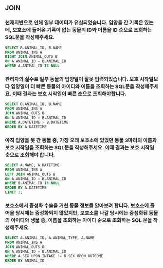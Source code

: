 ## JOIN


### 천재지변으로 인해 일부 데이터가 유실되었습니다. 입양을 간 기록은 있는데, 보호소에 들어온 기록이 없는 동물의 ID와 이름을 ID 순으로 조회하는 SQL문을 작성해주세요.
```sql
SELECT B.ANIMAL_ID, B.NAME 
FROM ANIMAL_INS A 
RIGHT JOIN ANIMAL_OUTS B 
ON A.ANIMAL_ID = B.ANIMAL_ID 
WHERE A.ANIMAL_ID IS NULL
```

 

### 관리자의 실수로 일부 동물의 입양일이 잘못 입력되었습니다. 보호 시작일보다 입양일이 더 빠른 동물의 아이디와 이름을 조회하는 SQL문을 작성해주세요. 이때 결과는 보호 시작일이 빠른 순으로 조회해야합니다.
```sql
SELECT B.ANIMAL_ID, B.NAME
FROM ANIMAL_INS A
JOIN ANIMAL_OUTS B
ON A.ANIMAL_ID = B.ANIMAL_ID
WHERE A.DATETIME > B.DATETIME
ORDER BY A.DATETIME
```

 

### 아직 입양을 못 간 동물 중, 가장 오래 보호소에 있었던 동물 3마리의 이름과 보호 시작일을 조회하는 SQL문을 작성해주세요. 이때 결과는 보호 시작일 순으로 조회해야 합니다.
```sql
SELECT A.NAME, A.DATETIME
FROM ANIMAL_INS A
LEFT JOIN ANIMAL_OUTS B
ON A.ANIMAL_ID = B.ANIMAL_ID
WHERE B.ANIMAL_ID IS NULL
ORDER BY A.DATETIME
LIMIT 3;
```

 

### 보호소에서 중성화 수술을 거친 동물 정보를 알아보려 합니다. 보호소에 들어올 당시에는 중성화되지 않았지만, 보호소를 나갈 당시에는 중성화된 동물의 아이디와 생물 종, 이름을 조회하는 아이디 순으로 조회하는 SQL 문을 작성해주세요.
```sql
SELECT A.ANIMAL_ID, A.ANIMAL_TYPE, A.NAME
FROM ANIMAL_INS A
JOIN ANIMAL_OUTS B
ON A.ANIMAL_ID = B.ANIMAL_ID
WHERE A.SEX_UPON_INTAKE != B.SEX_UPON_OUTCOME
ORDER BY ANIMAL_ID
```
